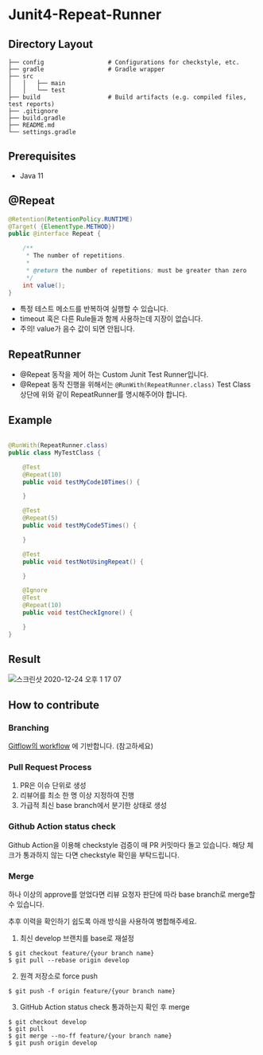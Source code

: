 # Junit4-Repeat-Runner

## Directory Layout
```
├── config                  # Configurations for checkstyle, etc.
├── gradle                  # Gradle wrapper
├── src
│   │   ├── main
│   │   └── test
├── build                   # Build artifacts (e.g. compiled files, test reports)
├── .gitignore
├── build.gradle
├── README.md
└── settings.gradle
```

## Prerequisites
- Java 11


## @Repeat

```java
@Retention(RetentionPolicy.RUNTIME)
@Target( {ElementType.METHOD})
public @interface Repeat {

	/**
	 * The number of repetitions.
	 *
	 * @return the number of repetitions; must be greater than zero
	 */
	int value();
}
```

- 특정 테스트 메소드를 반복하여 실행할 수 있습니다.
- timeout 혹은 다른 Rule들과 함께 사용하는데 지장이 없습니다.
- 주의! value가 음수 값이 되면 안됩니다.

## RepeatRunner

- @Repeat 동작을 제어 하는 Custom Junit Test Runner입니다.
- @Repeat 동작 진행을 위해서는 `@RunWith(RepeatRunner.class)` Test Class 상단에 위와 같이 RepeatRunner를 명시해주어야 합니다.

## Example

```java

@RunWith(RepeatRunner.class)
public class MyTestClass {

	@Test
	@Repeat(10)
	public void testMyCode10Times() {

	}

	@Test
	@Repeat(5)
	public void testMyCode5Times() {

	}

	@Test
	public void testNotUsingRepeat() {

	}

	@Ignore
	@Test
	@Repeat(10)
	public void testCheckIgnore() {

	}
}

```

## Result
![스크린샷 2020-12-24 오후 1 17 07](https://user-images.githubusercontent.com/76486121/103068034-998c0700-45ff-11eb-891c-d08b300bec17.png)

## How to contribute

### Branching
[Gitflow의 workflow](https://nvie.com/posts/a-successful-git-branching-model/) 에 기반합니다. (참고하세요)

### Pull Request Process
1. PR은 이슈 단위로 생성
2. 리뷰어를 최소 한 명 이상 지정하여 진행
3. 가급적 최신 base branch에서 분기한 상태로 생성

### Github Action status check
Github Action을 이용해 checkstyle 검증이 매 PR 커밋마다 돌고 있습니다.
해당 체크가 통과하지 않는 다면 checkstyle 확인을 부탁드립니다.

### Merge

하나 이상의 approve를 얻었다면 리뷰 요청자 판단에 따라 base branch로 merge할 수 있습니다.

추후 이력을 확인하기 쉽도록 아래 방식을 사용하여 병합해주세요.

1. 최신 develop 브랜치를 base로 재설정

```
$ git checkout feature/{your branch name}
$ git pull --rebase origin develop
```

2. 원격 저장소로 force push
```
$ git push -f origin feature/{your branch name}
```

3. GitHub Action status check 통과하는지 확인 후 merge
```
$ git checkout develop 
$ git pull
$ git merge --no-ff feature/{your branch name}
$ git push origin develop
```